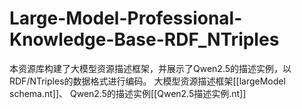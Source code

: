 # Large-Model-Professional-Knowledge-Base-RDF_NTriples
本资源库构建了大模型资源描述框架，并展示了Qwen2.5的描述实例，以RDF/NTriples的数据格式进行编码。
大模型资源描述框架[[largeModel schema.nt]]、
Qwen2.5的描述实例[[Qwen2.5描述实例.nt]]
